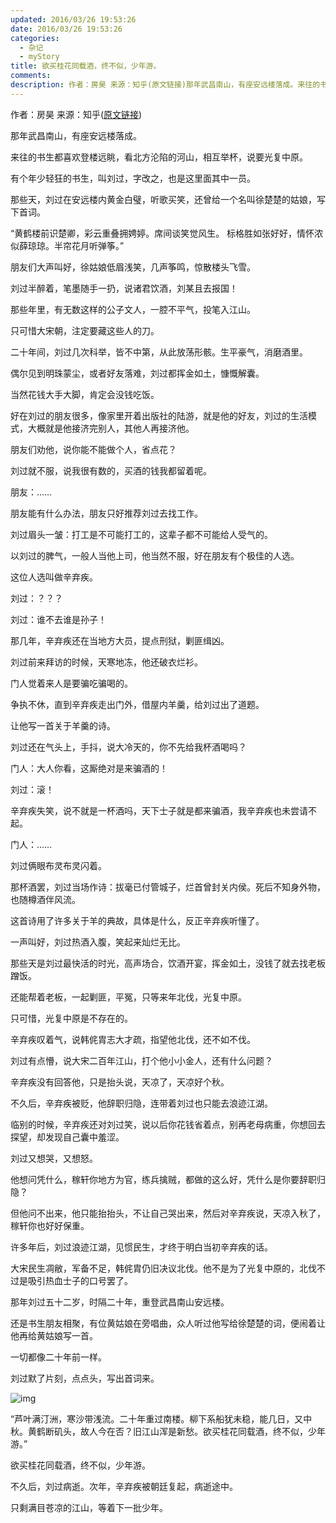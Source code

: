 ```yaml
---
updated: 2016/03/26 19:53:26
date: 2016/03/26 19:53:26
categories: 
  - 杂记
  - myStory
title: 欲买桂花同载酒，终不似，少年游。
comments: 
description: 作者：房昊 来源：知乎(原文链接)那年武昌南山，有座安远楼落成。来往的书生都喜欢登楼远眺，看北方沦陷的河山，相互举杯，说要光复中原。有个年少轻狂的书生，叫刘过，字改之，也是这里面其中一员。那些天，刘过在安远楼内黄金白璧，听歌买笑，还曾给一个名叫徐楚楚的姑娘，写下首词。“黄鹤楼前识楚卿，彩云重叠拥娉婷。席间谈笑觉风生。 标格胜如张好好，情怀浓似薛琼琼。半帘花月听弹筝。”
---
```

作者：房昊
来源：知乎([原文链接](https://www.zhihu.com/question/43669859/answer/352767931))

那年武昌南山，有座安远楼落成。

来往的书生都喜欢登楼远眺，看北方沦陷的河山，相互举杯，说要光复中原。

有个年少轻狂的书生，叫刘过，字改之，也是这里面其中一员。

那些天，刘过在安远楼内黄金白璧，听歌买笑，还曾给一个名叫徐楚楚的姑娘，写下首词。

“黄鹤楼前识楚卿，彩云重叠拥娉婷。席间谈笑觉风生。 标格胜如张好好，情怀浓似薛琼琼。半帘花月听弹筝。”

朋友们大声叫好，徐姑娘低眉浅笑，几声筝鸣，惊散楼头飞雪。

刘过半醉着，笔墨随手一扔，说诸君饮酒，刘某且去报国！

那些年里，有无数这样的公子文人，一腔不平气，投笔入江山。

只可惜大宋朝，注定要藏这些人的刀。

二十年间，刘过几次科举，皆不中第，从此放荡形骸。生平豪气，消磨酒里。

偶尔见到明珠蒙尘，或者好友落难，刘过都挥金如土，慷慨解囊。

当然花钱大手大脚，肯定会没钱吃饭。

好在刘过的朋友很多，像家里开着出版社的陆游，就是他的好友，刘过的生活模式，大概就是他接济完别人，其他人再接济他。

朋友们劝他，说你能不能做个人，省点花？

刘过就不服，说我很有数的，买酒的钱我都留着呢。

朋友：……

朋友能有什么办法，朋友只好推荐刘过去找工作。

刘过眉头一皱：打工是不可能打工的，这辈子都不可能给人受气的。

以刘过的脾气，一般人当他上司，他当然不服，好在朋友有个极佳的人选。

这位人选叫做辛弃疾。

刘过：？？？

刘过：谁不去谁是孙子！

那几年，辛弃疾还在当地方大员，提点刑狱，剿匪缉凶。

刘过前来拜访的时候，天寒地冻，他还破衣烂衫。

门人觉着来人是要骗吃骗喝的。

争执不休，直到辛弃疾走出门外，借屋内羊羹，给刘过出了道题。

让他写一首关于羊羹的诗。

刘过还在气头上，手抖，说大冷天的，你不先给我杯酒喝吗？

门人：大人你看，这厮绝对是来骗酒的！

刘过：滚！

辛弃疾失笑，说不就是一杯酒吗，天下士子就是都来骗酒，我辛弃疾也未尝请不起。

门人：……

刘过俩眼布灵布灵闪着。

那杯酒罢，刘过当场作诗：拔毫已付管城子，烂首曾封关内侯。死后不知身外物，也随樽酒伴风流。

这首诗用了许多关于羊的典故，具体是什么，反正辛弃疾听懂了。

一声叫好，刘过热酒入腹，笑起来灿烂无比。

那些天是刘过最快活的时光，高声场合，饮酒开宴，挥金如土，没钱了就去找老板蹭饭。

还能帮着老板，一起剿匪，平冤，只等来年北伐，光复中原。

只可惜，光复中原是不存在的。

辛弃疾叹着气，说韩侂胄志大才疏，指望他北伐，还不如不伐。

刘过有点懵，说大宋二百年江山，打个他小小金人，还有什么问题？

辛弃疾没有回答他，只是抬头说，天凉了，天凉好个秋。

不久后，辛弃疾被贬，他辞职归隐，连带着刘过也只能去浪迹江湖。

临别的时候，辛弃疾还对刘过笑，说以后你花钱省着点，别再老母病重，你想回去探望，却发现自己囊中羞涩。

刘过又想哭，又想怒。

他想问凭什么，稼轩你地方为官，练兵擒贼，都做的这么好，凭什么是你要辞职归隐？

但他问不出来，他只能抬抬头，不让自己哭出来，然后对辛弃疾说，天凉入秋了，稼轩你也好好保重。

许多年后，刘过浪迹江湖，见惯民生，才终于明白当初辛弃疾的话。

大宋民生凋敝，军备不足，韩侂胄仍旧决议北伐。他不是为了光复中原的，北伐不过是吸引热血士子的口号罢了。

那年刘过五十二岁，时隔二十年，重登武昌南山安远楼。

还是书生朋友相聚，有位黄姑娘在旁唱曲，众人听过他写给徐楚楚的词，便闹着让他再给黄姑娘写一首。

一切都像二十年前一样。

刘过默了片刻，点点头，写出首词来。

![img](https://static.jindll.com/notes/063325cwizfxz9vf7igf66.jpg)

“芦叶满汀洲，寒沙带浅流。二十年重过南楼。柳下系船犹未稳，能几日，又中秋。黄鹤断矶头，故人今在否？旧江山浑是新愁。欲买桂花同载酒，终不似，少年游。”

欲买桂花同载酒，终不似，少年游。

不久后，刘过病逝。次年，辛弃疾被朝廷复起，病逝途中。

只剩满目苍凉的江山，等着下一批少年。